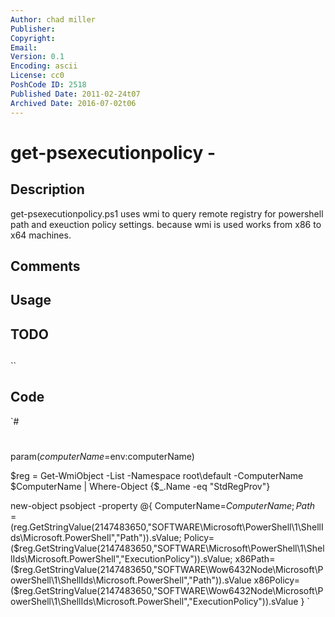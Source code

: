 ```yaml
---
Author: chad miller
Publisher: 
Copyright: 
Email: 
Version: 0.1
Encoding: ascii
License: cc0
PoshCode ID: 2518
Published Date: 2011-02-24t07
Archived Date: 2016-07-02t06
---
```


# get-psexecutionpolicy - 

## Description

get-psexecutionpolicy.ps1 uses wmi to query remote registry for powershell path and exeuction policy settings. because wmi is used works from x86 to x64 machines.

## Comments



## Usage



## TODO



## 

``

## Code

`#
 #
 
 param($computerName=$env:computerName)
 
 $reg = Get-WmiObject -List -Namespace root\default -ComputerName $ComputerName | Where-Object {$_.Name -eq "StdRegProv"}
 
 new-object psobject -property @{
 ComputerName=$ComputerName;
 Path=($reg.GetStringValue(2147483650,"SOFTWARE\Microsoft\PowerShell\1\ShellIds\Microsoft.PowerShell","Path")).sValue;
 Policy=($reg.GetStringValue(2147483650,"SOFTWARE\Microsoft\PowerShell\1\ShellIds\Microsoft.PowerShell","ExecutionPolicy")).sValue;
 x86Path=($reg.GetStringValue(2147483650,"SOFTWARE\Wow6432Node\Microsoft\PowerShell\1\ShellIds\Microsoft.PowerShell","Path")).sValue
 x86Policy=($reg.GetStringValue(2147483650,"SOFTWARE\Wow6432Node\Microsoft\PowerShell\1\ShellIds\Microsoft.PowerShell","ExecutionPolicy")).sValue
 }
`

